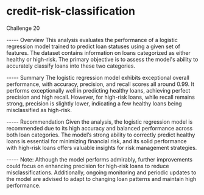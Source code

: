 # credit-risk-classification
Challenge 20


----- Overview
This analysis evaluates the performance of a logistic regression model trained to predict loan statuses using a given set of features. The dataset contains information on loans categorized as either healthy or high-risk. The primary objective is to assess the model's ability to accurately classify loans into these two categories.

----- Summary
The logistic regression model exhibits exceptional overall performance, with accuracy, precision, and recall scores all around 0.99. It performs exceptionally well in predicting healthy loans, achieving perfect precision and high recall. However, for high-risk loans, while recall remains strong, precision is slightly lower, indicating a few healthy loans being misclassified as high-risk.

----- Recommendation 
Given the analysis, the logistic regression model is recommended due to its high accuracy and balanced performance across both loan categories. The model’s strong ability to correctly predict healthy loans is essential for minimizing financial risk, and its solid performance with high-risk loans offers valuable insights for risk management strategies.

----- Note:
Although the model performs admirably, further improvements could focus on enhancing precision for high-risk loans to reduce misclassifications. Additionally, ongoing monitoring and periodic updates to the model are advised to adapt to changing loan patterns and maintain high performance.




